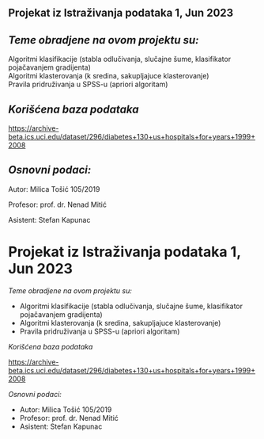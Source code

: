 Projekat iz Istraživanja podataka 1, Jun 2023
-                                                                        
*Teme obradjene na ovom projektu su:*
-
Algoritmi klasifikacije (stabla odlučivanja, slučajne šume, klasifikator pojačavanjem gradijenta)                             
Algoritmi klasterovanja (k sredina, sakupljajuce klasterovanje)                                             
Pravila pridruživanja u SPSS-u (apriori algoritam)                             

*Korišćena baza podataka*
-
https://archive-beta.ics.uci.edu/dataset/296/diabetes+130+us+hospitals+for+years+1999+2008

*Osnovni podaci:*
-
Autor: Milica Tošić 105/2019

Profesor: prof. dr. Nenad Mitić

Asistent: Stefan Kapunac


# Projekat iz Istraživanja podataka 1, Jun 2023

*Teme obradjene na ovom projektu su:*

- Algoritmi klasifikacije (stabla odlučivanja, slučajne šume, klasifikator pojačavanjem gradijenta)
- Algoritmi klasterovanja (k sredina, sakupljajuce klasterovanje)
- Pravila pridruživanja u SPSS-u (apriori algoritam)

*Korišćena baza podataka*

https://archive-beta.ics.uci.edu/dataset/296/diabetes+130+us+hospitals+for+years+1999+2008

*Osnovni podaci:*

- Autor: Milica Tošić 105/2019
- Profesor: prof. dr. Nenad Mitić
- Asistent: Stefan Kapunac
